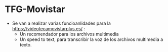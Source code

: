 
# TFG-Movistar

 - Se van a realizar varias funcioanlidades para la https://videotecamovistarplus.es/ :
     - Un recomendador para los archivos multimedia
     - Un speed to text, para transcribir la voz de
       los archivos multimedia a texto.

